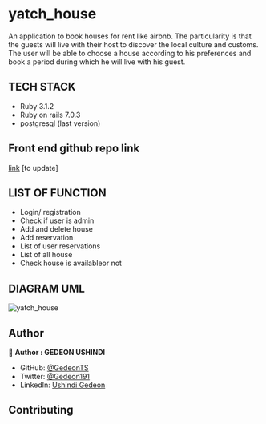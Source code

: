 # yatch_house
An application to book houses for rent like airbnb. The particularity is that the guests will live with their host to discover the local culture and customs. The user will be able to choose a house according to his preferences and book a period during which he will live with his guest.

## TECH STACK
- Ruby 3.1.2
- Ruby on rails 7.0.3
- postgresql (last version)

## Front end github repo link
[link]() [to update]

## LIST OF FUNCTION
- Login/ registration
- Check if user is admin
- Add and delete house
- Add reservation
- List of user reservations
- List of all house 
- Check house is availableor not

## DIAGRAM UML

![yatch_house](https://user-images.githubusercontent.com/67879818/190388452-17991efb-e10e-44db-8398-20765877aae1.png)


## Author

👤 **Author : GEDEON USHINDI**

- GitHub: [@GedeonTS](https://github.com/GedeonTS)
- Twitter: [@Gedeon191](https://twitter.com/Gedeon191)
- LinkedIn: [Ushindi Gedeon](https://linkedin.com/in/ushindi-gedeon)



## Contributing
